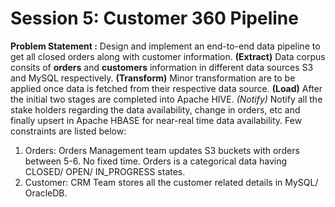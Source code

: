 # Session 5: Customer 360 Pipeline

**Problem Statement :** Design and implement an end-to-end data pipeline to get all closed orders along with customer information. **(Extract)** Data corpus consits of **orders** and **customers** information in different data sources S3 and MySQL respectively. **(Transform)** Minor transformation are to be applied once data is fetched from their respective data source. **(Load)** After the initial two stages are completed into Apache HIVE. *(Notify)* Notify all the stake holders regarding the data availability, change in orders, etc and finally upsert in Apache HBASE for near-real time data availability. Few constraints are listed below:
1. Orders: Orders Management team updates S3 buckets with orders between 5-6. No fixed time. Orders is a categorical data having CLOSED/ OPEN/ IN_PROGRESS states.
2. Customer: CRM Team stores all the customer related details in MySQL/ OracleDB.
